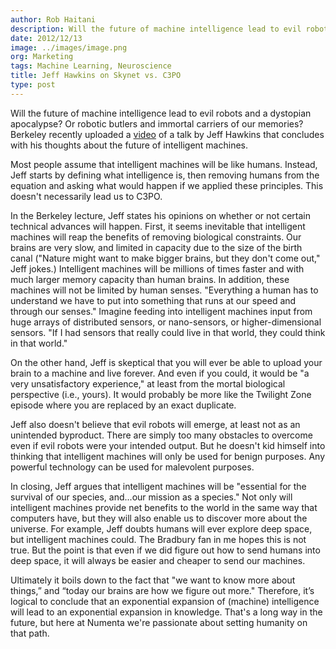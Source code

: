 ```yaml
---
author: Rob Haitani
description: Will the future of machine intelligence lead to evil robots and a dystopian apocalypse?  Or robotic butlers and immortal carriers of our memories?  Berkeley
date: 2012/12/13
image: ../images/image.png
org: Marketing
tags: Machine Learning, Neuroscience
title: Jeff Hawkins on Skynet vs. C3PO
type: post
---
```


Will the future of machine intelligence lead to evil robots and a dystopian
apocalypse?  Or robotic butlers and immortal carriers of our memories?  Berkeley
recently uploaded a [video](https://www.youtube.com/user/numenta) of a talk by
Jeff Hawkins that concludes with his thoughts about the future of intelligent
machines.

Most people assume that intelligent machines will be like humans. Instead, Jeff
starts by defining what intelligence is, then removing humans from the equation
and asking what would happen if we applied these principles.  This doesn't
necessarily lead us to C3PO.

In the Berkeley lecture, Jeff states his opinions on whether or not certain
technical advances will happen.   First, it seems inevitable that intelligent
machines will reap the benefits of removing biological constraints.  Our brains
are very slow, and limited in capacity due to the size of the birth canal
("Nature might want to make bigger brains, but they don't come out," Jeff
jokes.)  Intelligent machines will be millions of times faster and with much
larger memory capacity than human brains.  In addition, these machines will not
be limited by human senses.  "Everything a human has to understand we have to
put into something that runs at our speed and through our senses."  Imagine
feeding into intelligent machines input from huge arrays of distributed sensors,
or nano-sensors, or higher-dimensional sensors.  "If I had sensors that really
could live in that world, they could think in that world."

On the other hand, Jeff is skeptical that you will ever be able to upload your
brain to a machine and live forever.  And even if you could, it would be "a very
unsatisfactory experience," at least from the mortal biological perspective
(i.e., yours).  It would probably be more like the Twilight Zone episode where
you are replaced by an exact duplicate.

Jeff also doesn't believe that evil robots will emerge, at least not as an
unintended byproduct. There are simply too many obstacles to overcome even if
evil robots were your intended output.  But he doesn't kid himself into thinking
that intelligent machines will only be used for benign purposes. Any powerful
technology can be used for malevolent purposes.

In closing, Jeff argues that intelligent machines will be "essential for the
survival of our species, and...our mission as a species."  Not only will
intelligent machines provide net benefits to the world in the same way that
computers have, but they will also enable us to discover more about the
universe. For example, Jeff doubts humans will ever explore deep space, but
intelligent machines could.  The Bradbury fan in me hopes this is not true.  But
the point is that even if we did figure out how to send humans into deep space,
it will always be easier and cheaper to send our machines.

Ultimately it boils down to the fact that "we want to know more about things,”
and  “today our brains are how we figure out more."   Therefore, it’s logical to
conclude that an exponential expansion of (machine) intelligence will lead to an
exponential expansion in knowledge.  That's a long way in the future, but here
at Numenta we're passionate about setting humanity on that path.
